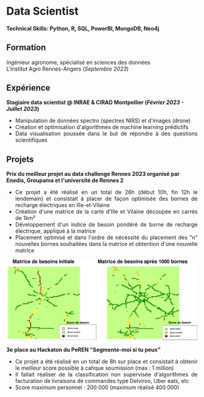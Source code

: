 # Data Scientist
#### Technical Skills: Python, R, SQL, PowerBI, MongoDB, Neo4j

## Formation
Ingénieur agronome, spécialisé en sciences des données  
L'institut Agro Rennes-Angers (_Septembre 2023_)	

## Expérience
**Stagiaire data scientist @ INRAE & CIRAD Montpellier (_Février 2023 - Juillet 2023_)**
- <div align="justify">Manipulation de données spectro (spectres NIRS) et d'images (drone) 
- <div align="justify">Création et optimisation d'algorithmes de machine learning prédictifs
- <div align="justify">Data visualisation poussée dans le but de répondre à des questions scientifiques

## Projets
**Prix du meilleur projet au data challenge Rennes 2023 organisé par Enedis, Groupama et l'université de Rennes 2**
- <div align="justify">Ce projet a été réalisé en un total de 26h (début 10h, fin 12h le lendemain) et consistait à placer de façon optimisée des bornes de recharge électriques en Ille-et-Vilaine
- <div align="justify">Création d'une matrice de la carte d'Ille et Vilaine découpée en carrés de 1km²
- <div align="justify">Développement d'un indice de besoin pondéré de borne de recharge électrique, appliqué à la matrice
- <div align="justify">Placement optimisé et dans l'ordre de nécessité du placement des "n" nouvelles bornes souhaitées dans la matrice et obtention d'une nouvelle matrice

<div align="center">
<img width = 800 src="assets/img/matrices_de_besoin.png">
</div>

**3e place au Hackaton du PeREN "Segmente-moi si tu peux"**
- <div align="justify">Ce projet a été réalisé en un total de 8h sur place et consistait à obtenir le meilleur score possible à cahque soumission (max : 1 million)
- <div align="justify">Il fallait réaliser de la classification non supervisée d'algorithmes de facturation de livraisons de commandes type Delviroo, Uber eats, etc
- <div align="justify">Score maximum personnel : 200 000 (maximum réalisé 400 000)
